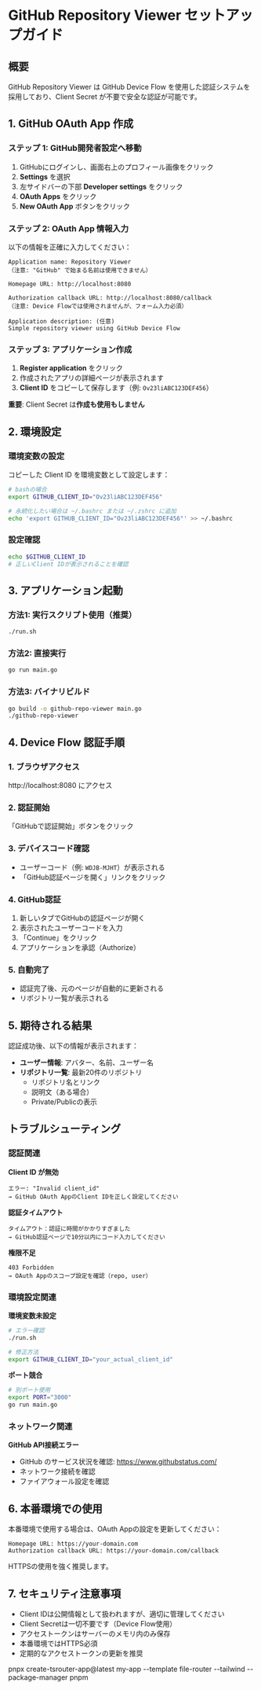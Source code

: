 # GitHub Repository Viewer セットアップガイド

## 概要

GitHub Repository Viewer は GitHub Device Flow を使用した認証システムを採用しており、Client Secret が不要で安全な認証が可能です。

## 1. GitHub OAuth App 作成

### ステップ 1: GitHub開発者設定へ移動
1. GitHubにログインし、画面右上のプロフィール画像をクリック
2. **Settings** を選択
3. 左サイドバーの下部 **Developer settings** をクリック
4. **OAuth Apps** をクリック
5. **New OAuth App** ボタンをクリック

### ステップ 2: OAuth App 情報入力

以下の情報を正確に入力してください：

```
Application name: Repository Viewer
（注意: "GitHub" で始まる名前は使用できません）

Homepage URL: http://localhost:8080

Authorization callback URL: http://localhost:8080/callback
（注意: Device Flowでは使用されませんが、フォーム入力必須）

Application description: (任意)
Simple repository viewer using GitHub Device Flow
```

### ステップ 3: アプリケーション作成
1. **Register application** をクリック
2. 作成されたアプリの詳細ページが表示されます
3. **Client ID** をコピーして保存します（例: `Ov23liABC123DEF456`）

**重要**: Client Secret は**作成も使用もしません**

## 2. 環境設定

### 環境変数の設定
コピーした Client ID を環境変数として設定します：

```bash
# bashの場合
export GITHUB_CLIENT_ID="Ov23liABC123DEF456"

# 永続化したい場合は ~/.bashrc または ~/.zshrc に追加
echo 'export GITHUB_CLIENT_ID="Ov23liABC123DEF456"' >> ~/.bashrc
```

### 設定確認
```bash
echo $GITHUB_CLIENT_ID
# 正しいClient IDが表示されることを確認
```

## 3. アプリケーション起動

### 方法1: 実行スクリプト使用（推奨）
```bash
./run.sh
```

### 方法2: 直接実行
```bash
go run main.go
```

### 方法3: バイナリビルド
```bash
go build -o github-repo-viewer main.go
./github-repo-viewer
```

## 4. Device Flow 認証手順

### 1. ブラウザアクセス
http://localhost:8080 にアクセス

### 2. 認証開始
「GitHubで認証開始」ボタンをクリック

### 3. デバイスコード確認
- ユーザーコード（例: `WDJB-MJHT`）が表示される
- 「GitHub認証ページを開く」リンクをクリック

### 4. GitHub認証
1. 新しいタブでGitHubの認証ページが開く
2. 表示されたユーザーコードを入力
3. 「Continue」をクリック
4. アプリケーションを承認（Authorize）

### 5. 自動完了
- 認証完了後、元のページが自動的に更新される
- リポジトリ一覧が表示される

## 5. 期待される結果

認証成功後、以下の情報が表示されます：

- **ユーザー情報**: アバター、名前、ユーザー名
- **リポジトリ一覧**: 最新20件のリポジトリ
  - リポジトリ名とリンク
  - 説明文（ある場合）
  - Private/Publicの表示

## トラブルシューティング

### 認証関連

**Client ID が無効**
```
エラー: "Invalid client_id"
→ GitHub OAuth AppのClient IDを正しく設定してください
```

**認証タイムアウト**
```
タイムアウト：認証に時間がかかりすぎました
→ GitHub認証ページで10分以内にコード入力してください
```

**権限不足**
```
403 Forbidden
→ OAuth Appのスコープ設定を確認（repo, user）
```

### 環境設定関連

**環境変数未設定**
```bash
# エラー確認
./run.sh

# 修正方法
export GITHUB_CLIENT_ID="your_actual_client_id"
```

**ポート競合**
```bash
# 別ポート使用
export PORT="3000"
go run main.go
```

### ネットワーク関連

**GitHub API接続エラー**
- GitHub のサービス状況を確認: https://www.githubstatus.com/
- ネットワーク接続を確認
- ファイアウォール設定を確認

## 6. 本番環境での使用

本番環境で使用する場合は、OAuth Appの設定を更新してください：

```
Homepage URL: https://your-domain.com
Authorization callback URL: https://your-domain.com/callback
```

HTTPSの使用を強く推奨します。

## 7. セキュリティ注意事項

- Client IDは公開情報として扱われますが、適切に管理してください
- Client Secretは一切不要です（Device Flow使用）
- アクセストークンはサーバーのメモリ内のみ保存
- 本番環境ではHTTPS必須
- 定期的なアクセストークンの更新を推奨


pnpx create-tsrouter-app@latest my-app --template file-router --tailwind --package-manager pnpm
